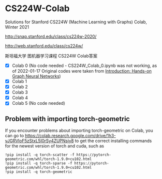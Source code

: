 # CS224W-Colab
Solutions for Stanford CS224W (Machine Learning with Graphs) Colab, Winter 2021

http://snap.stanford.edu/class/cs224w-2020/

http://web.stanford.edu/class/cs224w/


斯坦福大学 图机器学习课程 CS224W Colab答案


- [x] Colab 0 (No code needed - CS224W_Colab_0.ipynb was not working, as of 2022-01-17 Original codes were taken from [Introduction: Hands-on Graph Neural Networks](https://colab.research.google.com/drive/1h3-vJGRVloF5zStxL5I0rSy4ZUPNsjy8?usp=sharing#scrollTo=qoW2Z7P70LNQ))
- [x] Colab 1
- [x] Colab 2
- [x] Colab 3
- [x] Colab 4
- [x] Colab 5 (No code needed)

## Problem with importing torch-geometric
If you encounter problems about importing torch-geometric on Colab, you can go to https://colab.research.google.com/drive/1h3-vJGRVloF5zStxL5I0rSy4ZUPNsjy8 to get the correct installing commands for the newest version of torch and cuda, such as 
```
!pip install -q torch-scatter -f https://pytorch-geometric.com/whl/torch-1.9.0+cu102.html
!pip install -q torch-sparse -f https://pytorch-geometric.com/whl/torch-1.9.0+cu102.html
!pip install -q torch-geometric
```
